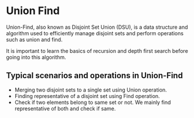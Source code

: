 # Union Find

Union-Find, also known as Disjoint Set Union (DSU), is a data structure and algorithm used to efficiently manage disjoint sets and perform operations such as union and find.

It is important to learn the basics of recursion and depth first search before going into this algorithm.

## Typical scenarios and operations in Union-Find

- Merging two disjoint sets to a single set using Union operation.
- Finding representative of a disjoint set using Find operation.
- Check if two elements belong to same set or not. We mainly find representative of both and check if same.
